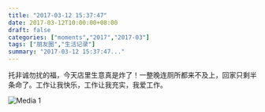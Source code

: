 ```yaml
---
title: "2017-03-12 15:37:47"
date: 2017-03-12T10:00:00+08:00
draft: false
categories: ["moments","2017","2017-03"]
tags: ["朋友圈","生活记录"]
summary: "2017-03-12 15:37:47..."
---
```


托非诚勿扰的福，今天店里生意真是炸了！一整晚连厕所都来不及上，回家只剩半条命了。工作让我快乐，工作让我充实，我爱工作。

![Media 1](/Moments/photos/2017-03-12/201703121537470.jpg)

